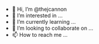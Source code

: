 - 👋 Hi, I’m @thejcannon
- 👀 I’m interested in ...
- 🌱 I’m currently learning ...
- 💞️ I’m looking to collaborate on ...
- 📫 How to reach me ...

<!---
thejcannon/thejcannon is a ✨ special ✨ repository because its `README.md` (this file) appears on your GitHub profile.
You can click the Preview link to take a look at your changes.
--->
